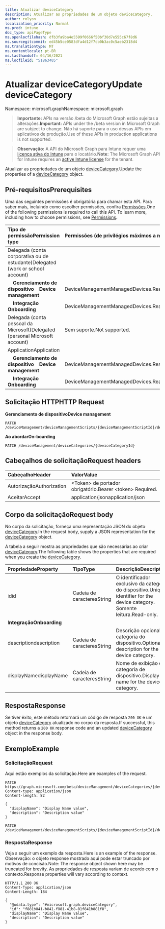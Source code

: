 ```yaml
---
title: Atualizar deviceCategory
description: Atualizar as propriedades de um objeto deviceCategory.
author: rolyon
localization_priority: Normal
ms.prod: intune
doc_type: apiPageType
ms.openlocfilehash: dfb3fa9ba4e5599f0666f50bf30d7e555c67f8d6
ms.sourcegitcommit: ed45b5ce0583dfa4d12f7cb0b3ac0c5aeb2318d4
ms.translationtype: MT
ms.contentlocale: pt-BR
ms.lasthandoff: 04/16/2021
ms.locfileid: "51863405"
---
```

# <a name="update-devicecategory"></a><span data-ttu-id="552b8-103">Atualizar deviceCategory</span><span class="sxs-lookup"><span data-stu-id="552b8-103">Update deviceCategory</span></span>

<span data-ttu-id="552b8-104">Namespace: microsoft.graph</span><span class="sxs-lookup"><span data-stu-id="552b8-104">Namespace: microsoft.graph</span></span>

> <span data-ttu-id="552b8-105">**Importante:** APIs na versão /beta do Microsoft Graph estão sujeitas a alterações.</span><span class="sxs-lookup"><span data-stu-id="552b8-105">**Important:** APIs under the /beta version in Microsoft Graph are subject to change.</span></span> <span data-ttu-id="552b8-106">Não há suporte para o uso dessas APIs em aplicativos de produção.</span><span class="sxs-lookup"><span data-stu-id="552b8-106">Use of these APIs in production applications is not supported.</span></span>

> <span data-ttu-id="552b8-107">**Observação:** A API do Microsoft Graph para Intune requer uma [licença ativa do Intune](https://go.microsoft.com/fwlink/?linkid=839381) para o locatário.</span><span class="sxs-lookup"><span data-stu-id="552b8-107">**Note:** The Microsoft Graph API for Intune requires an [active Intune license](https://go.microsoft.com/fwlink/?linkid=839381) for the tenant.</span></span>

<span data-ttu-id="552b8-108">Atualizar as propriedades de um objeto [deviceCategory](../resources/intune-shared-devicecategory.md).</span><span class="sxs-lookup"><span data-stu-id="552b8-108">Update the properties of a [deviceCategory](../resources/intune-shared-devicecategory.md) object.</span></span>

## <a name="prerequisites"></a><span data-ttu-id="552b8-109">Pré-requisitos</span><span class="sxs-lookup"><span data-stu-id="552b8-109">Prerequisites</span></span>

<span data-ttu-id="552b8-p102">Uma das seguintes permissões é obrigatória para chamar esta API. Para saber mais, incluindo como escolher permissões, confira [Permissões](/graph/permissions-reference).</span><span class="sxs-lookup"><span data-stu-id="552b8-p102">One of the following permissions is required to call this API. To learn more, including how to choose permissions, see [Permissions](/graph/permissions-reference).</span></span>

|<span data-ttu-id="552b8-112">Tipo de permissão</span><span class="sxs-lookup"><span data-stu-id="552b8-112">Permission type</span></span>|<span data-ttu-id="552b8-113">Permissões (de privilégios máximos a mínimos)</span><span class="sxs-lookup"><span data-stu-id="552b8-113">Permissions (from most to least privileged)</span></span>|
|:---|:---|
|<span data-ttu-id="552b8-114">Delegada (conta corporativa ou de estudante)</span><span class="sxs-lookup"><span data-stu-id="552b8-114">Delegated (work or school account)</span></span>||
| <span data-ttu-id="552b8-115">&nbsp; &nbsp; **Gerenciamento de dispositivo**</span><span class="sxs-lookup"><span data-stu-id="552b8-115">&nbsp; &nbsp; **Device management**</span></span> | <span data-ttu-id="552b8-116">DeviceManagementManagedDevices.ReadWrite.All</span><span class="sxs-lookup"><span data-stu-id="552b8-116">DeviceManagementManagedDevices.ReadWrite.All</span></span>|
| <span data-ttu-id="552b8-117">&nbsp; &nbsp; **Integração**</span><span class="sxs-lookup"><span data-stu-id="552b8-117">&nbsp; &nbsp; **Onboarding**</span></span> | <span data-ttu-id="552b8-118">DeviceManagementManagedDevices.ReadWrite.All</span><span class="sxs-lookup"><span data-stu-id="552b8-118">DeviceManagementManagedDevices.ReadWrite.All</span></span>|
|<span data-ttu-id="552b8-119">Delegada (conta pessoal da Microsoft)</span><span class="sxs-lookup"><span data-stu-id="552b8-119">Delegated (personal Microsoft account)</span></span>|<span data-ttu-id="552b8-120">Sem suporte.</span><span class="sxs-lookup"><span data-stu-id="552b8-120">Not supported.</span></span>|
|<span data-ttu-id="552b8-121">Application</span><span class="sxs-lookup"><span data-stu-id="552b8-121">Application</span></span>||
| <span data-ttu-id="552b8-122">&nbsp; &nbsp; **Gerenciamento de dispositivo**</span><span class="sxs-lookup"><span data-stu-id="552b8-122">&nbsp; &nbsp; **Device management**</span></span> | <span data-ttu-id="552b8-123">DeviceManagementManagedDevices.ReadWrite.All</span><span class="sxs-lookup"><span data-stu-id="552b8-123">DeviceManagementManagedDevices.ReadWrite.All</span></span>|
| <span data-ttu-id="552b8-124">&nbsp; &nbsp; **Integração**</span><span class="sxs-lookup"><span data-stu-id="552b8-124">&nbsp; &nbsp; **Onboarding**</span></span> | <span data-ttu-id="552b8-125">DeviceManagementManagedDevices.ReadWrite.All</span><span class="sxs-lookup"><span data-stu-id="552b8-125">DeviceManagementManagedDevices.ReadWrite.All</span></span>|

## <a name="http-request"></a><span data-ttu-id="552b8-126">Solicitação HTTP</span><span class="sxs-lookup"><span data-stu-id="552b8-126">HTTP Request</span></span>

<span data-ttu-id="552b8-127">**Gerenciamento de dispositivo**</span><span class="sxs-lookup"><span data-stu-id="552b8-127">**Device management**</span></span>

<!-- {
  "blockType": "ignored"
}
-->
``` http
PATCH /deviceManagement/deviceManagementScripts/{deviceManagementScriptId}/deviceRunStates/{deviceManagementScriptDeviceStateId}/managedDevice/deviceCategory
```

<span data-ttu-id="552b8-128">**Ao abordar**</span><span class="sxs-lookup"><span data-stu-id="552b8-128">**On-boarding**</span></span>

<!-- {
  "blockType": "ignored"
}
-->
``` http
PATCH /deviceManagement/deviceCategories/{deviceCategoryId}
```

## <a name="request-headers"></a><span data-ttu-id="552b8-129">Cabeçalhos de solicitação</span><span class="sxs-lookup"><span data-stu-id="552b8-129">Request headers</span></span>

|<span data-ttu-id="552b8-130">Cabeçalho</span><span class="sxs-lookup"><span data-stu-id="552b8-130">Header</span></span>|<span data-ttu-id="552b8-131">Valor</span><span class="sxs-lookup"><span data-stu-id="552b8-131">Value</span></span>|
|:---|:---|
|<span data-ttu-id="552b8-132">Autorização</span><span class="sxs-lookup"><span data-stu-id="552b8-132">Authorization</span></span>|<span data-ttu-id="552b8-133">&lt;Token&gt; de portador obrigatório.</span><span class="sxs-lookup"><span data-stu-id="552b8-133">Bearer &lt;token&gt; Required.</span></span>|
|<span data-ttu-id="552b8-134">Aceitar</span><span class="sxs-lookup"><span data-stu-id="552b8-134">Accept</span></span>|<span data-ttu-id="552b8-135">application/json</span><span class="sxs-lookup"><span data-stu-id="552b8-135">application/json</span></span>|

## <a name="request-body"></a><span data-ttu-id="552b8-136">Corpo da solicitação</span><span class="sxs-lookup"><span data-stu-id="552b8-136">Request body</span></span>

<span data-ttu-id="552b8-137">No corpo da solicitação, forneça uma representação JSON do objeto [deviceCategory](../resources/intune-shared-devicecategory.md).</span><span class="sxs-lookup"><span data-stu-id="552b8-137">In the request body, supply a JSON representation for the [deviceCategory](../resources/intune-shared-devicecategory.md) object.</span></span>

<span data-ttu-id="552b8-138">A tabela a seguir mostra as propriedades que são necessárias ao criar [deviceCategory](../resources/intune-shared-devicecategory.md).</span><span class="sxs-lookup"><span data-stu-id="552b8-138">The following table shows the properties that are required when you create the [deviceCategory](../resources/intune-shared-devicecategory.md).</span></span>

|<span data-ttu-id="552b8-139">Propriedade</span><span class="sxs-lookup"><span data-stu-id="552b8-139">Property</span></span>|<span data-ttu-id="552b8-140">Tipo</span><span class="sxs-lookup"><span data-stu-id="552b8-140">Type</span></span>|<span data-ttu-id="552b8-141">Descrição</span><span class="sxs-lookup"><span data-stu-id="552b8-141">Description</span></span>|
|:---|:---|:---|
|<span data-ttu-id="552b8-142">id</span><span class="sxs-lookup"><span data-stu-id="552b8-142">id</span></span>|<span data-ttu-id="552b8-143">Cadeia de caracteres</span><span class="sxs-lookup"><span data-stu-id="552b8-143">String</span></span>|<span data-ttu-id="552b8-144">O identificador exclusivo da categoria do dispositivo.</span><span class="sxs-lookup"><span data-stu-id="552b8-144">Unique identifier for the device category.</span></span> <span data-ttu-id="552b8-145">Somente leitura.</span><span class="sxs-lookup"><span data-stu-id="552b8-145">Read-only.</span></span>|
|<span data-ttu-id="552b8-146">**Integração**</span><span class="sxs-lookup"><span data-stu-id="552b8-146">**Onboarding**</span></span>|
|<span data-ttu-id="552b8-147">description</span><span class="sxs-lookup"><span data-stu-id="552b8-147">description</span></span>|<span data-ttu-id="552b8-148">Cadeia de caracteres</span><span class="sxs-lookup"><span data-stu-id="552b8-148">String</span></span>|<span data-ttu-id="552b8-149">Descrição opcional da categoria do dispositivo.</span><span class="sxs-lookup"><span data-stu-id="552b8-149">Optional description for the device category.</span></span>|
|<span data-ttu-id="552b8-150">displayName</span><span class="sxs-lookup"><span data-stu-id="552b8-150">displayName</span></span>|<span data-ttu-id="552b8-151">Cadeia de caracteres</span><span class="sxs-lookup"><span data-stu-id="552b8-151">String</span></span>|<span data-ttu-id="552b8-152">Nome de exibição da categoria de dispositivo.</span><span class="sxs-lookup"><span data-stu-id="552b8-152">Display name for the device category.</span></span>|

## <a name="response"></a><span data-ttu-id="552b8-153">Resposta</span><span class="sxs-lookup"><span data-stu-id="552b8-153">Response</span></span>

<span data-ttu-id="552b8-154">Se tiver êxito, este método retornará um código de resposta `200 OK` e um objeto [deviceCategory](../resources/intune-shared-devicecategory.md) atualizado no corpo da resposta.</span><span class="sxs-lookup"><span data-stu-id="552b8-154">If successful, this method returns a `200 OK` response code and an updated [deviceCategory](../resources/intune-shared-devicecategory.md) object in the response body.</span></span>

## <a name="example"></a><span data-ttu-id="552b8-155">Exemplo</span><span class="sxs-lookup"><span data-stu-id="552b8-155">Example</span></span>

### <a name="request"></a><span data-ttu-id="552b8-156">Solicitação</span><span class="sxs-lookup"><span data-stu-id="552b8-156">Request</span></span>

<span data-ttu-id="552b8-157">Aqui estão exemplos da solicitação.</span><span class="sxs-lookup"><span data-stu-id="552b8-157">Here are examples of the request.</span></span>

``` http
PATCH https://graph.microsoft.com/beta/deviceManagement/deviceCategories/{deviceCategoryId}
Content-type: application/json
Content-length: 82

{
  "displayName": "Display Name value",
  "description": "Description value"
}

PATCH /deviceManagement/deviceManagementScripts/{deviceManagementScriptId}/deviceRunStates/{deviceManagementScriptDeviceStateId}/managedDevice/deviceCategory
```

### <a name="response"></a><span data-ttu-id="552b8-158">Resposta</span><span class="sxs-lookup"><span data-stu-id="552b8-158">Response</span></span>

<span data-ttu-id="552b8-159">Veja a seguir um exemplo da resposta.</span><span class="sxs-lookup"><span data-stu-id="552b8-159">Here is an example of the response.</span></span> <span data-ttu-id="552b8-160">Observação: o objeto response mostrado aqui pode estar truncado por motivos de concisão.</span><span class="sxs-lookup"><span data-stu-id="552b8-160">Note: The response object shown here may be truncated for brevity.</span></span> <span data-ttu-id="552b8-161">As propriedades de resposta variam de acordo com o contexto.</span><span class="sxs-lookup"><span data-stu-id="552b8-161">Response properties will vary according to context.</span></span>

``` http
HTTP/1.1 200 OK
Content-Type: application/json
Content-Length: 184

{
  "@odata.type": "#microsoft.graph.deviceCategory",
  "id": "f881b841-b841-f881-41b8-81f841b881f8",
  "displayName": "Display Name value",
  "description": "Description value"
}
```











